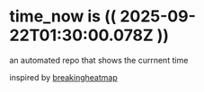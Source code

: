 # time_now is (( 2025-09-22T01:30:00.078Z ))

an automated repo that shows the currnent time

inspired by [breakingheatmap](https://github.com/breakingheatmap/breakingheatmap)